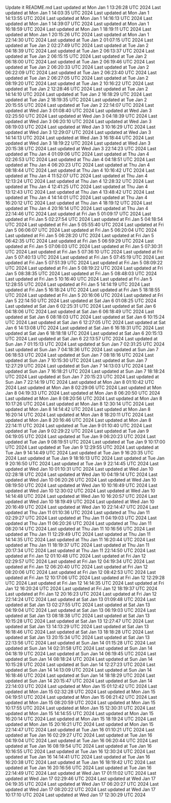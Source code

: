 Update it README.md
Last updated at Mon Jan  1 13:26:28 UTC 2024
Last updated at Mon Jan  1 14:03:35 UTC 2024
Last updated at Mon Jan  1 14:13:55 UTC 2024
Last updated at Mon Jan  1 14:16:13 UTC 2024
Last updated at Mon Jan  1 14:39:07 UTC 2024
Last updated at Mon Jan  1 16:18:59 UTC 2024
Last updated at Mon Jan  1 18:19:11 UTC 2024
Last updated at Mon Jan  1 20:15:26 UTC 2024
Last updated at Mon Jan  1 22:14:30 UTC 2024
Last updated at Tue Jan  2 01:07:15 UTC 2024
Last updated at Tue Jan  2 02:27:49 UTC 2024
Last updated at Tue Jan  2 04:18:39 UTC 2024
Last updated at Tue Jan  2 06:13:37 UTC 2024
Last updated at Tue Jan  2 06:15:15 UTC 2024
Last updated at Tue Jan  2 06:18:00 UTC 2024
Last updated at Tue Jan  2 06:19:46 UTC 2024
Last updated at Tue Jan  2 06:20:33 UTC 2024
Last updated at Tue Jan  2 06:22:09 UTC 2024
Last updated at Tue Jan  2 06:23:40 UTC 2024
Last updated at Tue Jan  2 06:27:05 UTC 2024
Last updated at Tue Jan  2 08:19:20 UTC 2024
Last updated at Tue Jan  2 10:16:22 UTC 2024
Last updated at Tue Jan  2 12:28:46 UTC 2024
Last updated at Tue Jan  2 14:14:10 UTC 2024
Last updated at Tue Jan  2 16:18:29 UTC 2024
Last updated at Tue Jan  2 18:19:35 UTC 2024
Last updated at Tue Jan  2 20:15:55 UTC 2024
Last updated at Tue Jan  2 22:14:07 UTC 2024
Last updated at Wed Jan  3 01:08:40 UTC 2024
Last updated at Wed Jan  3 02:25:50 UTC 2024
Last updated at Wed Jan  3 04:18:39 UTC 2024
Last updated at Wed Jan  3 06:20:10 UTC 2024
Last updated at Wed Jan  3 08:19:03 UTC 2024
Last updated at Wed Jan  3 10:16:29 UTC 2024
Last updated at Wed Jan  3 12:29:07 UTC 2024
Last updated at Wed Jan  3 14:14:13 UTC 2024
Last updated at Wed Jan  3 16:18:44 UTC 2024
Last updated at Wed Jan  3 18:19:22 UTC 2024
Last updated at Wed Jan  3 20:15:38 UTC 2024
Last updated at Wed Jan  3 22:14:23 UTC 2024
Last updated at Thu Jan  4 01:09:06 UTC 2024
Last updated at Thu Jan  4 02:26:53 UTC 2024
Last updated at Thu Jan  4 04:18:51 UTC 2024
Last updated at Thu Jan  4 06:20:23 UTC 2024
Last updated at Thu Jan  4 08:18:44 UTC 2024
Last updated at Thu Jan  4 10:16:42 UTC 2024
Last updated at Thu Jan  4 11:52:07 UTC 2024
Last updated at Thu Jan  4 12:13:24 UTC 2024
Last updated at Thu Jan  4 12:28:32 UTC 2024
Last updated at Thu Jan  4 12:41:25 UTC 2024
Last updated at Thu Jan  4 13:12:43 UTC 2024
Last updated at Thu Jan  4 13:48:42 UTC 2024
Last updated at Thu Jan  4 14:14:01 UTC 2024
Last updated at Thu Jan  4 16:20:12 UTC 2024
Last updated at Thu Jan  4 18:19:12 UTC 2024
Last updated at Thu Jan  4 20:16:14 UTC 2024
Last updated at Thu Jan  4 22:14:46 UTC 2024
Last updated at Fri Jan  5 01:09:17 UTC 2024
Last updated at Fri Jan  5 02:27:54 UTC 2024
Last updated at Fri Jan  5 04:18:54 UTC 2024
Last updated at Fri Jan  5 05:55:40 UTC 2024
Last updated at Fri Jan  5 06:06:07 UTC 2024
Last updated at Fri Jan  5 06:20:04 UTC 2024
Last updated at Fri Jan  5 06:28:20 UTC 2024
Last updated at Fri Jan  5 06:42:35 UTC 2024
Last updated at Fri Jan  5 06:59:29 UTC 2024
Last updated at Fri Jan  5 07:06:03 UTC 2024
Last updated at Fri Jan  5 07:30:31 UTC 2024
Last updated at Fri Jan  5 07:36:10 UTC 2024
Last updated at Fri Jan  5 07:40:13 UTC 2024
Last updated at Fri Jan  5 07:45:19 UTC 2024
Last updated at Fri Jan  5 07:51:39 UTC 2024
Last updated at Fri Jan  5 08:09:22 UTC 2024
Last updated at Fri Jan  5 08:19:22 UTC 2024
Last updated at Fri Jan  5 08:38:35 UTC 2024
Last updated at Fri Jan  5 08:48:03 UTC 2024
Last updated at Fri Jan  5 10:16:40 UTC 2024
Last updated at Fri Jan  5 12:28:55 UTC 2024
Last updated at Fri Jan  5 14:14:19 UTC 2024
Last updated at Fri Jan  5 16:18:24 UTC 2024
Last updated at Fri Jan  5 18:18:55 UTC 2024
Last updated at Fri Jan  5 20:16:06 UTC 2024
Last updated at Fri Jan  5 22:14:50 UTC 2024
Last updated at Sat Jan  6 01:08:25 UTC 2024
Last updated at Sat Jan  6 02:25:31 UTC 2024
Last updated at Sat Jan  6 04:18:06 UTC 2024
Last updated at Sat Jan  6 06:18:49 UTC 2024
Last updated at Sat Jan  6 08:18:03 UTC 2024
Last updated at Sat Jan  6 10:15:24 UTC 2024
Last updated at Sat Jan  6 12:27:05 UTC 2024
Last updated at Sat Jan  6 14:13:08 UTC 2024
Last updated at Sat Jan  6 16:18:31 UTC 2024
Last updated at Sat Jan  6 18:18:18 UTC 2024
Last updated at Sat Jan  6 20:15:13 UTC 2024
Last updated at Sat Jan  6 22:13:57 UTC 2024
Last updated at Sun Jan  7 01:15:13 UTC 2024
Last updated at Sun Jan  7 02:31:25 UTC 2024
Last updated at Sun Jan  7 04:18:36 UTC 2024
Last updated at Sun Jan  7 06:18:53 UTC 2024
Last updated at Sun Jan  7 08:18:16 UTC 2024
Last updated at Sun Jan  7 10:15:30 UTC 2024
Last updated at Sun Jan  7 12:27:29 UTC 2024
Last updated at Sun Jan  7 14:13:03 UTC 2024
Last updated at Sun Jan  7 16:18:21 UTC 2024
Last updated at Sun Jan  7 18:18:24 UTC 2024
Last updated at Sun Jan  7 20:15:23 UTC 2024
Last updated at Sun Jan  7 22:14:19 UTC 2024
Last updated at Mon Jan  8 01:10:42 UTC 2024
Last updated at Mon Jan  8 02:29:06 UTC 2024
Last updated at Mon Jan  8 04:19:33 UTC 2024
Last updated at Mon Jan  8 06:20:50 UTC 2024
Last updated at Mon Jan  8 08:20:56 UTC 2024
Last updated at Mon Jan  8 10:17:26 UTC 2024
Last updated at Mon Jan  8 12:30:14 UTC 2024
Last updated at Mon Jan  8 14:14:42 UTC 2024
Last updated at Mon Jan  8 16:20:14 UTC 2024
Last updated at Mon Jan  8 18:20:11 UTC 2024
Last updated at Mon Jan  8 20:16:46 UTC 2024
Last updated at Mon Jan  8 22:14:11 UTC 2024
Last updated at Tue Jan  9 01:10:40 UTC 2024
Last updated at Tue Jan  9 02:29:22 UTC 2024
Last updated at Tue Jan  9 04:19:05 UTC 2024
Last updated at Tue Jan  9 06:20:23 UTC 2024
Last updated at Tue Jan  9 08:19:51 UTC 2024
Last updated at Tue Jan  9 10:17:00 UTC 2024
Last updated at Tue Jan  9 12:29:55 UTC 2024
Last updated at Tue Jan  9 14:14:49 UTC 2024
Last updated at Tue Jan  9 16:20:35 UTC 2024
Last updated at Tue Jan  9 18:16:13 UTC 2024
Last updated at Tue Jan  9 20:16:50 UTC 2024
Last updated at Tue Jan  9 22:14:45 UTC 2024
Last updated at Wed Jan 10 01:10:31 UTC 2024
Last updated at Wed Jan 10 02:28:18 UTC 2024
Last updated at Wed Jan 10 04:19:14 UTC 2024
Last updated at Wed Jan 10 06:20:26 UTC 2024
Last updated at Wed Jan 10 08:19:50 UTC 2024
Last updated at Wed Jan 10 10:16:49 UTC 2024
Last updated at Wed Jan 10 12:30:02 UTC 2024
Last updated at Wed Jan 10 14:14:48 UTC 2024
Last updated at Wed Jan 10 16:20:57 UTC 2024
Last updated at Wed Jan 10 18:19:49 UTC 2024
Last updated at Wed Jan 10 20:16:49 UTC 2024
Last updated at Wed Jan 10 22:14:47 UTC 2024
Last updated at Thu Jan 11 01:10:36 UTC 2024
Last updated at Thu Jan 11 02:29:27 UTC 2024
Last updated at Thu Jan 11 04:19:03 UTC 2024
Last updated at Thu Jan 11 06:20:26 UTC 2024
Last updated at Thu Jan 11 08:20:14 UTC 2024
Last updated at Thu Jan 11 10:16:56 UTC 2024
Last updated at Thu Jan 11 12:29:49 UTC 2024
Last updated at Thu Jan 11 14:14:35 UTC 2024
Last updated at Thu Jan 11 16:20:44 UTC 2024
Last updated at Thu Jan 11 18:19:37 UTC 2024
Last updated at Thu Jan 11 20:17:34 UTC 2024
Last updated at Thu Jan 11 22:14:50 UTC 2024
Last updated at Fri Jan 12 01:10:48 UTC 2024
Last updated at Fri Jan 12 02:29:57 UTC 2024
Last updated at Fri Jan 12 04:19:34 UTC 2024
Last updated at Fri Jan 12 06:20:40 UTC 2024
Last updated at Fri Jan 12 08:20:06 UTC 2024
Last updated at Fri Jan 12 08:42:53 UTC 2024
Last updated at Fri Jan 12 10:17:06 UTC 2024
Last updated at Fri Jan 12 12:29:28 UTC 2024
Last updated at Fri Jan 12 14:14:35 UTC 2024
Last updated at Fri Jan 12 16:20:24 UTC 2024
Last updated at Fri Jan 12 18:19:37 UTC 2024
Last updated at Fri Jan 12 20:16:23 UTC 2024
Last updated at Fri Jan 12 22:14:24 UTC 2024
Last updated at Sat Jan 13 01:09:48 UTC 2024
Last updated at Sat Jan 13 02:27:55 UTC 2024
Last updated at Sat Jan 13 04:19:04 UTC 2024
Last updated at Sat Jan 13 06:19:03 UTC 2024
Last updated at Sat Jan 13 08:18:38 UTC 2024
Last updated at Sat Jan 13 10:15:28 UTC 2024
Last updated at Sat Jan 13 12:27:47 UTC 2024
Last updated at Sat Jan 13 14:13:29 UTC 2024
Last updated at Sat Jan 13 16:18:46 UTC 2024
Last updated at Sat Jan 13 18:18:28 UTC 2024
Last updated at Sat Jan 13 20:15:34 UTC 2024
Last updated at Sat Jan 13 22:13:56 UTC 2024
Last updated at Sun Jan 14 01:15:28 UTC 2024
Last updated at Sun Jan 14 02:31:58 UTC 2024
Last updated at Sun Jan 14 04:18:19 UTC 2024
Last updated at Sun Jan 14 06:19:45 UTC 2024
Last updated at Sun Jan 14 08:18:24 UTC 2024
Last updated at Sun Jan 14 10:15:28 UTC 2024
Last updated at Sun Jan 14 12:27:23 UTC 2024
Last updated at Sun Jan 14 14:13:09 UTC 2024
Last updated at Sun Jan 14 16:18:46 UTC 2024
Last updated at Sun Jan 14 18:18:29 UTC 2024
Last updated at Sun Jan 14 20:15:47 UTC 2024
Last updated at Sun Jan 14 22:14:03 UTC 2024
Last updated at Mon Jan 15 01:12:42 UTC 2024
Last updated at Mon Jan 15 02:32:28 UTC 2024
Last updated at Mon Jan 15 04:19:51 UTC 2024
Last updated at Mon Jan 15 06:21:42 UTC 2024
Last updated at Mon Jan 15 08:20:59 UTC 2024
Last updated at Mon Jan 15 10:17:55 UTC 2024
Last updated at Mon Jan 15 12:30:31 UTC 2024
Last updated at Mon Jan 15 14:14:55 UTC 2024
Last updated at Mon Jan 15 16:20:14 UTC 2024
Last updated at Mon Jan 15 18:19:24 UTC 2024
Last updated at Mon Jan 15 20:16:21 UTC 2024
Last updated at Mon Jan 15 22:14:47 UTC 2024
Last updated at Tue Jan 16 01:10:21 UTC 2024
Last updated at Tue Jan 16 02:29:27 UTC 2024
Last updated at Tue Jan 16 04:19:04 UTC 2024
Last updated at Tue Jan 16 06:20:44 UTC 2024
Last updated at Tue Jan 16 08:19:54 UTC 2024
Last updated at Tue Jan 16 10:16:55 UTC 2024
Last updated at Tue Jan 16 12:30:24 UTC 2024
Last updated at Tue Jan 16 14:14:41 UTC 2024
Last updated at Tue Jan 16 16:20:38 UTC 2024
Last updated at Tue Jan 16 18:19:42 UTC 2024
Last updated at Tue Jan 16 20:16:56 UTC 2024
Last updated at Tue Jan 16 22:14:49 UTC 2024
Last updated at Wed Jan 17 01:11:02 UTC 2024
Last updated at Wed Jan 17 02:29:46 UTC 2024
Last updated at Wed Jan 17 04:19:35 UTC 2024
Last updated at Wed Jan 17 06:20:27 UTC 2024
Last updated at Wed Jan 17 08:20:22 UTC 2024
Last updated at Wed Jan 17 10:17:10 UTC 2024
Last updated at Wed Jan 17 12:30:29 UTC 2024
